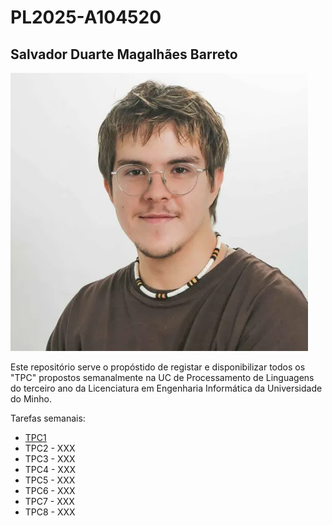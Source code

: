 # PL2025-A104520
## Salvador Duarte Magalhães Barreto
![Alt text](image.png)

Este repositório serve o propóstido de registar e disponibilizar todos os "TPC" propostos semanalmente na UC de Processamento de Linguagens do terceiro ano da Licenciatura em Engenharia Informática da Universidade do Minho.

Tarefas semanais:
- [TPC1](https://github.com/R7ptide/PL2025-A104520/tree/main/TPC1)
- TPC2 - XXX
- TPC3 - XXX
- TPC4 - XXX
- TPC5 - XXX
- TPC6 - XXX
- TPC7 - XXX
- TPC8 - XXX
